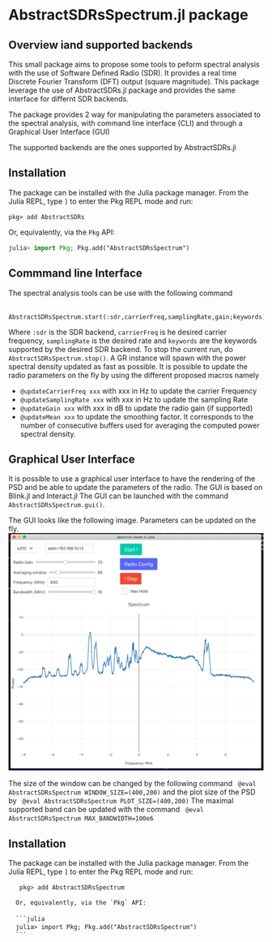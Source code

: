 # AbstractSDRsSpectrum.jl package 

## Overview iand supported backends

This small package aims to propose some tools to peform spectral analysis with the use of Software Defined Radio (SDR). It provides a real time Discrete Fourier Transform (DFT) output (square magnitude).
This package leverage the use of AbstractSDRs.jl package and provides the same interface for differnt SDR backends.

The package provides 2 way for manipulating the parameters associated to the spectral analysis, with command line interface (CLI) and through a Graphical User Interface (GUI)

The supported backends are the ones supported by AbstractSDRs.jl


## Installation 


The package can be installed with the Julia package manager.
From the Julia REPL, type `]` to enter the Pkg REPL mode and run:

```
pkg> add AbstractSDRs 
```

Or, equivalently, via the `Pkg` API:

```julia
julia> import Pkg; Pkg.add("AbstractSDRsSpectrum")
```


## Commmand line Interface 


The spectral analysis tools can be use with the following command 
```
   AbstractSDRsSpectrum.start(:sdr,carrierFreq,samplingRate,gain;keywords);
```
Where `:sdr` is the SDR backend, `carrierFreq` is he desired carrier frequency, `samplingRate` is the desired rate and `keywords` are the keywords supported by the desired SDR backend.
To stop the current run, do `AbstractSDRsSpectrum.stop()`.
A GR instance will spawn with the power spectral density updated as fast as possible. It is possible to update the radio parameters on the fly by using the different proposed macros namely 
- `@updateCarrierFreq xxx` with xxx in Hz to update the carrier Frequency 
- `@updateSamplingRate xxx` with xxx in Hz to update the sampling Rate 
- `@updateGain xxx` with xxx in dB to update the radio gain (if supported) 
- `@updateMean xxx` to update the smoothing factor. It corresponds to the number of consecutive buffers used for averaging the computed power spectral density. 

## Graphical User Interface 

It is possible to use a graphical user interface to have the rendering of the PSD and be able to update the parameters of the radio. The GUI is based on Blink.jl and Interact.jl 
The GUI can be launched with the command `AbstractSDRsSpectrum.gui()`.

The GUI looks like the following image. Parameters can be updated on the fly.
![](docs/psd.png)

The size of the window can be changed by the following command 
` @eval AbstractSDRsSpectrum WINDOW_SIZE=(400,200)`
and the plot size of the PSD by 
` @eval AbstractSDRsSpectrum PLOT_SIZE=(400,200)`
The maximal supported band can be updated with the command 
` @eval AbstractSDRsSpectrum MAX_BANDWIDTH=100e6`

## Installation 


The package can be installed with the Julia package manager.
From the Julia REPL, type `]` to enter the Pkg REPL mode and run:

```
   pkg> add AbstractSDRsSpectrum 
   ```

      Or, equivalently, via the `Pkg` API:

      ```julia
      julia> import Pkg; Pkg.add("AbstractSDRsSpectrum")
      ```



